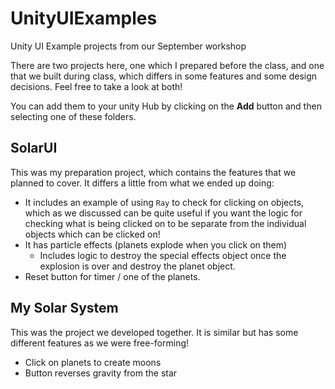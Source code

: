 # UnityUIExamples
Unity UI Example projects from our September workshop

There are two projects here, one which I prepared before the class, and one that we built during class, which differs in some features and some design decisions. Feel free to take a look at both! 

You can add them to your unity Hub by clicking on the **Add** button and then selecting one of these folders. 

## SolarUI

This was my preparation project, which contains the features that we planned to cover. It differs a little from what we ended up doing:

- It includes an example of using `Ray` to check for clicking on objects, which as we discussed can be quite useful if you want the logic for checking what is being clicked on to be separate from the individual objects which can be clicked on!
- It has particle effects (planets explode when you click on them)
    - Includes logic to destroy the special effects object once the explosion is over and destroy the planet object.
- Reset button for timer / one of the planets. 


## My Solar System

This was the project we developed together. It is similar but has some different features as we were free-forming!

- Click on planets to create moons
- Button reverses gravity from the star

